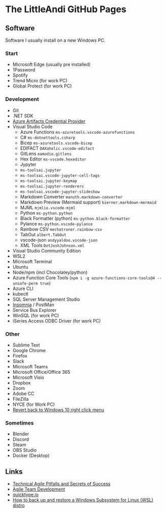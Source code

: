 # The LittleAndi GitHub Pages

## Software

Software I usually install on a new Windows PC.

### Start

* Microsoft Edge (usually pre installed)
* 1Password
* Spotify
* Trend Micro (for work PC)
* Global Protect (for work PC)

### Development

* Git
* .NET SDK
* [Azure Artifacts Credential Provider](https://github.com/microsoft/artifacts-credprovider)
* Visual Studio Code
  * Azure Functions `ms-azuretools.vscode-azurefunctions`
  * C# `ms-dotnettools.csharp`
  * Bicep `ms-azuretools.vscode-bicep`
  * EDIFACT `DAXaholic.vscode-edifact`
  * GitLens `eamodio.gitlens`
  * Hex Editor `ms-vscode.hexeditor`
  * Jypyter
   * `ms-toolsai.jupyter`
   * `ms-toolsai.vscode-jupyter-cell-tags`
   * `ms-toolsai.jupyter-keymap`
   * `ms-toolsai.jupyter-renderers`
   * `ms-toolsai.vscode-jupyter-slideshow`
  * Markdown Converter `manuth.markdown-converter`
  * Markdown Preview (Mermaid support) `bierner.markdown-mermaid`
  * MJML `mjmlio.vscode-mjml`
  * Python `ms-python.python`
   * Black Formatter (python) `ms-python.black-formatter`
   * Pylance `ms-python.vscode-pylance`
  * Rainbow CSV `mechatroner.rainbow-csv`
  * TabOut `albert.TabOut`
  * vscode-json `andyyaldoo.vscode-json`
  * XML Tools `DotJoshJohnson.xml`
* Visual Studio Community Edition
* WSL2
* Microsoft Terminal
* Ubuntu
* Node/npm (incl Chocolatey/python)
* Azure Function Core Tools (`npm i -g azure-functions-core-tools@4 --unsafe-perm true`)
* Azure CLI
* kubectl
* SQL Server Management Studio
* [Insomnia](https://insomnia.rest/) / PostMan
* Service Bus Explorer
* WinSQL (for work PC)
* iSeries Access ODBC Driver (for work PC)

### Other

* Sublime Text
* Google Chrome
* Firefox
* Slack
* Microsoft Teams
* Microsoft Office/Office 365
* Microsoft Visio
* Dropbox
* Zoom
* Adobe CC
* FileZilla
* NYCE (for Work PC)
* [Revert back to Windows 10 right click menu](https://answers.microsoft.com/en-us/windows/forum/all/problems-reverting-back-to-the-windows-10-file/488858e1-8de1-499e-8fd4-51357f716ca8)

### Sometimes

* Blender
* Discord
* Steam
* OBS Studio
* Docker (Desktop)

## Links

* [Technical Agile Pitfalls and Secrets of Success](https://www.youtube.com/watch?v=jxXwm2D3S20)
* [Agile Team Development](https://proagile.se/teams)
* [quicktype.io](https://app.quicktype.io/)
* [How to back up and restore a Windows Subsystem for Linux (WSL) distro](https://www.xda-developers.com/how-back-up-restore-wsl/)

